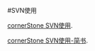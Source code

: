 #SVN使用

[cornerStone SVN使用](http://blog.csdn.net/kerry_deng/article/details/46287389).

[cornerStone SVN使用-简书](http://www.jianshu.com/p/7f5c019c528b).
